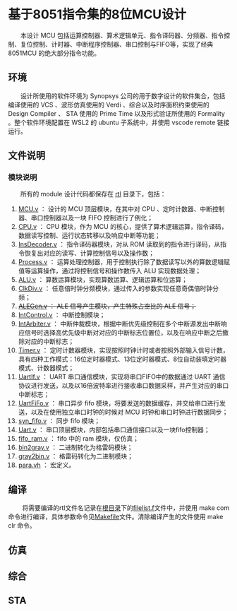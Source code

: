 # 基于8051指令集的8位MCU设计
&emsp;&emsp;本设计 MCU 包括运算控制器、算术逻辑单元、指令译码器、分频器、指令控制、复位控制、计时器、中断程序控制器、串口控制与FIFO等，实现了经典 8051MCU 的绝大部分指令功能。
## 环境
&emsp;&emsp;设计所使用的软件环境为 Synopsys 公司的用于数字设计的软件集合，包括编译使用的 VCS 、波形仿真使用的 Verdi 、综合以及时序面积约束使用的 Design Compiler 、 STA 使用的 Prime Time 以及形式验证所使用的 Formality 。整个软件环境配置在 WSL2 的 ubuntu 子系统中，并使用 vscode remote 链接运行。
## 文件说明
### 模块说明
&emsp;&emsp;所有的 module 设计代码都保存在 [rtl](./rtl/) 目录下，包括：

1. [MCU.v](./rtl/MCU.v) ： 设计的 MCU 顶层模块，在其中对 CPU 、定时计数器、中断控制器、串口控制器以及一块 FIFO 控制进行了例化；
2. [CPU.v](./rtl/CPU.v) ：  CPU 模块，作为 MCU 的核心，提供了算术逻辑运算，指令译码，数据读写控制、运行状态转移以及响应中断等功能；
3. [InsDecoder.v](./rtl/InsDecoder.v) ： 指令译码器模块，对从 ROM 读取到的指令进行译码，从指令恢复出对应的读写、计算控制信号以及操作数；
4. [Process.v](./rtl/Process.v) ： 运算处理控制器，用于控制执行除了数据读写以外的算数逻辑赋值等运算操作，通过将控制信号和操作数传入 ALU 实现数据处理；
5. [ALU.v](./rtl/ALU.v) ： 算数运算模块，实现算数运算、逻辑运算和位运算；
6. [ClkDiv.v](./rtl/ClkDiv.v) ： 任意倍时钟分频模块，通过传入的参数实现任意奇偶倍时钟分频；
7. ~~[ALEGen.v](./rtl/ALEGen.v) ： ALE 信号产生模块，产生特殊占空比的 ALE 信号；~~
8. [IntControl.v](./rtl/IntControl.v) ： 中断控制模块；
9. [IntArbiter.v](./rtl/IntArbiter.v) ： 中断仲裁模块，根据中断优先级控制在多个中断源发出中断响应信号时选择高优先级中断对对应的中断标志位置位，以及在响应中断之后撤除对应的中断标志；
10. [Timer.v](./rtl/Timer.v) ： 定时计数器模块，实现按照时钟计时或者按照外部输入信号计数，具有四种工作模式：16位定时器模式、13位定时器模式、8位自动装填定时器模式、计数器模式；
11. [UartIf.v](./rtl/UartIf.v) ：  UART 串口通信模块，实现将串口FIFO中的数据通过 UART 通信协议进行发送，以及以16倍波特率进行接收串口数据采样，并产生对应的串口中断标志；
12. [UartFiFo.v](./rtl/UartFiFo.v) ： 串口异步 fifo 模块，将要发送的数据缓存，并交给串口进行发送，以及在使用独立串口时钟的时候对 MCU 时钟和串口时钟进行数据同步；
13. [syn_fifo.v](./rtl/syn_fifo.v) ： 同步 fifo 模块；
14. [Uart.v](./rtl/Uart.v) ： 串口顶层模块，内部包括串口通信接口以及一块fifo控制器；
15. [fifo_ram.v](./rtl/fifo_ram.v) ： fifo 中的 ram 模块，仅仿真；
16. [bin2gray.v](./rtl/bin2gray.v) ： 二进制转化为格雷码模块；
17. [gray2bin.v](./rtl/gray2bin.v) ： 格雷码转化为二进制模块；
18. [para.vh](./rtl/para.vh) ： 宏定义。

## 编译
&emsp;&emsp; 将需要编译的rtl文件名记录在[根目录](./)下的[filelist.f](./filelist.f)文件中，并使用 make com 命令进行编译，具体参数命令见[Makefile](./Makefile)文件。清除编译产生的文件使用 make clr 命令。
## 仿真
## 综合
## STA